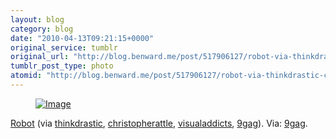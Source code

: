 ```yaml
---
layout: blog
category: blog
date: "2010-04-13T09:21:15+0000"
original_service: tumblr
original_url: "http://blog.benward.me/post/517906127/robot-via-thinkdrastic-christopherattle"
tumblr_post_type: photo
atomid: "http://blog.benward.me/post/517906127/robot-via-thinkdrastic-christopherattle"
---
```

<figure class="photo">
  <a href="http://feedproxy.google.com/~r/9GAG/~3/Tt5oP0jynq4/17684"><img src="http://benward.me/res/tumblr/media/517906127/0.jpg" alt="Image"></a>
</figure>

<a href="http://feedproxy.google.com/~r/9GAG/~3/Tt5oP0jynq4/17684">Robot</a> (via <a href="http://thinkdrastic.tumblr.com/post/517853574/robot-via-christopherattle-visualaddicts-9gag" class="tumblr_blog">thinkdrastic</a>, <a href="http://christopherattle.tumblr.com/post/515218719">christopherattle</a>, <a href="http://visualaddicts.tumblr.com/post/515195822/9gag-robot">visualaddicts</a>, <a href="http://tumblr.9gag.com/post/501924007/robot">9gag</a>).
Via: [9gag](http://tumblr.9gag.com/post/501924007/robot).